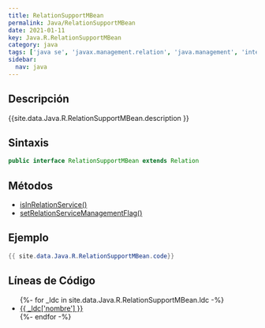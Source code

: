```yaml
---
title: RelationSupportMBean
permalink: Java/RelationSupportMBean
date: 2021-01-11
key: Java.R.RelationSupportMBean
category: java
tags: ['java se', 'javax.management.relation', 'java.management', 'interface java', 'Java 1.5']
sidebar: 
  nav: java
---
```


## Descripción
{{site.data.Java.R.RelationSupportMBean.description }}

## Sintaxis
~~~java
public interface RelationSupportMBean extends Relation
~~~

## Métodos
* [isInRelationService()](/Java/RelationSupportMBean/isInRelationService)
* [setRelationServiceManagementFlag()](/Java/RelationSupportMBean/setRelationServiceManagementFlag)

## Ejemplo
~~~java
{{ site.data.Java.R.RelationSupportMBean.code}}
~~~

## Líneas de Código
<ul>
{%- for _ldc in site.data.Java.R.RelationSupportMBean.ldc -%}
   <li>
       <a href="{{_ldc['url'] }}">{{ _ldc['nombre'] }}</a>
   </li>
{%- endfor -%}
</ul>

